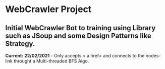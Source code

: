 # WebCrawler Project

## Initial WebCrawler Bot to training using Library such as JSoup and some Design Patterns like Strategy.

**Current: 22/02/2021** - Only accepts < a href> and connects to the nodes-link throught a Multi-threaded BFS Algo.
